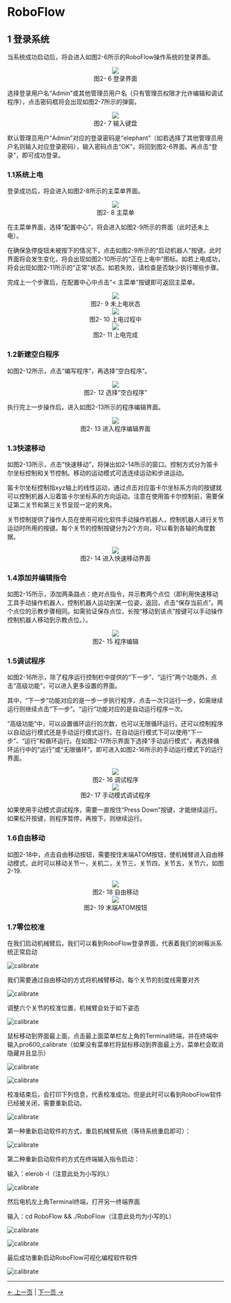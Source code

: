 # RoboFlow



## 1 登录系统

当系统成功启动后，将会进入如图2-6所示的RoboFlow操作系统的登录界面。

<div align=center><img src="../resources/2-serialproduct/myCobot Pro 600/Chinese/Drawing 29.png"></div> 

<center>图2- 6 登录界面</center>

选择登录用户名“Admin”或其他管理员用户名（只有管理员权限才允许编辑和调试程序），点击密码框将会出现如图2-7所示的弹窗。

<div align=center><img src="../resources/2-serialproduct/myCobot Pro 600/Chinese/Drawing 30.png"></div> 

<center>图2- 7 输入键盘</center>

默认管理员用户“Admin”对应的登录密码是“elephant”（如若选择了其他管理员用户名则输入对应登录密码），输入密码点击“OK”，将回到图2-6界面。再点击“登录”，即可成功登录。

### 1.1系统上电

登录成功后，将会进入如图2-8所示的主菜单界面。

<div align=center><img src="../resources/2-serialproduct/myCobot Pro 600/Chinese/Drawing 31.png"></div> 

<center>图2- 8 主菜单</center>

在主菜单界面，选择“配置中心”，将会进入如图2-9所示的界面（此时还未上电）。

在确保急停旋钮未被按下的情况下，点击如图2-9所示的“启动机器人”按键。此时界面将会发生变化，将会出现如图2-10所示的“正在上电中”图标。如若上电成功，将会出现如图2-11所示的“正常”状态。如若失败，请检查是否缺少执行哪些步骤。

完成上一个步骤后，在配置中心中点击“< 主菜单”按键即可返回主菜单。

<div align=center><img src="../resources/2-serialproduct/myCobot Pro 600/Chinese/Drawing 32.png"></div> 

<center>图2- 9 未上电状态</center>

<div align=center><img src="../resources/2-serialproduct/myCobot Pro 600/Chinese/Drawing 33.png"></div> 

<center>图2- 10 上电过程中</center>

<div align=center><img src="../resources/2-serialproduct/myCobot Pro 600/Chinese/Drawing 34.png"></div> 

<center>图2- 11 上电完成</center>

### 1.2新建空白程序

如图2-12所示，点击“编写程序”，再选择“空白程序”。

<div align=center><img src="../resources/2-serialproduct/myCobot Pro 600/Chinese/Drawing 35.png"></div> 

<center>图2- 12 选择“空白程序”</center>

执行完上一步操作后，进入如图2-13所示的程序编辑界面。

<div align=center><img src="../resources/2-serialproduct/myCobot Pro 600/Chinese/Drawing 36.png"></div> 

<center>图2- 13 进入程序编辑界面</center>

### 1.3快速移动

如图2-13所示，点击“快速移动”，将弹出如2-14所示的窗口。控制方式分为笛卡尔坐标控制和关节控制。移动的运动模式可选连续运动和步进运动。

笛卡尔坐标控制指xyz轴上的线性运动，通过点击对应笛卡尔坐标系方向的按键就可以控制机器人沿着笛卡尔坐标系的方向运动。注意在使用笛卡尔控制前，需要保证第二关节和第三关节呈现一定的夹角。

关节控制提供了操作人员在使用可视化软件手动操作机器人，控制机器人进行关节运动时所用的按键。每个关节的控制按键分为2个方向，可以看到各轴的角度数据。

<div align=center><img src="../resources/2-serialproduct/myCobot Pro 600/Chinese/Drawing 37.png"></div> 

<center>图2- 14 进入快速移动界面</center>

### 1.4添加并编辑指令

如图2-15所示，添加两条路点：绝对点指令，并示教两个点位（即利用快速移动工具手动操作机器人，控制机器人运动到某一位姿，返回，点击“保存当前点”。两个点位的示教步骤相同。如需验证保存点位，长按“移动到该点”按键可以手动操作控制机器人移动到示教点位。）。  

<div align=center><img src="../resources/2-serialproduct/myCobot Pro 600/Chinese/Drawing 38.png"></div> 

<center>图2- 15 程序编辑</center>

### 1.5调试程序

如图2-16所示，除了程序运行控制栏中提供的“下一步”、“运行”两个功能外，点击“高级功能”，可以进入更多设置的界面。

其中，“下一步”功能对应的是一步一步执行程序，点击一次只运行一步，如需继续运行则继续点击“下一步”。“运行”功能对应的是自动运行程序一次。

“高级功能”中，可以设置循环运行的次数，也可以无限循环运行。还可以控制程序以自动运行模式还是手动运行模式运行。在自动运行模式下可以使用“下一步”、“运行”和循环运行。在如图2-17所示界面下选择“手动运行模式”，再选择循环运行中的“运行”或“无限循环”。即可进入如图2-16所示的手动运行模式下的运行界面。

<div align=center><img src="../resources/2-serialproduct/myCobot Pro 600/Chinese/Drawing 42.png"></div> 

<center>图2- 16 调试程序</center>

<div align=center><img src="../resources/2-serialproduct/myCobot Pro 600/Chinese/Drawing 43.png"></div> 

<center>图2- 17 手动模式调试程序</center>

如果使用手动模式调试程序，需要一直按住“Press Down”按键，才能继续运行。如果松开按键，则程序暂停，再按下，则继续运行。

### 1.6自由移动

如图2-18中，点击自由移动按钮，需要按住末端ATOM按钮，使机械臂进入自由移动模式，此时可以移动关节一，关机二，关节三，关节四，关节五，关节六，如图2-19.

<div align=center><img src="../resources/2-serialproduct/myCobot Pro 600/Chinese/Drawing 44.png"></div>

<center>图2- 18 自由移动</center>

<div align=center><img src="../resources/2-serialproduct/myCobot Pro 600/Chinese/机械臂末端图.png"></div> 

<center>图2- 19 末端ATOM按钮</center>

### 1.7零位校准

在我们启动机械臂后，我们可以看到RoboFlow登录界面，代表着我们的树莓派系统正常启动

![calibrate](../resources/2-serialproduct/myCobot%20Pro%20600/Chinese/calibrate1.png)

我们需要通过自由移动的方式将机械臂移动，每个关节的刻度线需要对齐

![calibrate](../resources/2-serialproduct/myCobot%20Pro%20600/Chinese/calibrate1.jpg)

调整六个关节的校准位置，机械臂会处于如下姿态

![calibrate](../resources/2-serialproduct/myCobot%20Pro%20600/Chinese/calibrate2.jpg)

鼠标移动到界面最上面，点击最上面菜单栏左上角的Terminal终端，并在终端中输入pro600_calibrate（如果没有菜单栏将鼠标移动到界面最上方，菜单栏会取消隐藏并且显示）

![calibrate](../resources/2-serialproduct/myCobot%20Pro%20600/Chinese/calibrate10.png)

![calibrate](../resources/2-serialproduct/myCobot%20Pro%20600/Chinese/calibrate2.png)

校准结束后，会打印下列信息，代表校准成功。但是此时可以看到RoboFlow软件已经被关闭，需要重新启动。

![calibrate](../resources/2-serialproduct/myCobot%20Pro%20600/Chinese/calibrate3.png)

第一种重新启动软件的方式，重启机械臂系统（等待系统重启即可）：

![calibrate](../resources/2-serialproduct/myCobot%20Pro%20600/Chinese/calibrate9.png)

第二种重新启动软件的方式在终端输入指令启动：

输入：elerob -l（注意此处为小写的L）

![calibrate](../resources/2-serialproduct/myCobot%20Pro%20600/Chinese/calibrate5.png)

然后电机左上角Terminal终端，打开另一终端界面

输入：cd RoboFlow && ./RoboFlow（注意此处均为小写的L）

![calibrate](../resources/2-serialproduct/myCobot%20Pro%20600/Chinese/calibrate10.png)

![calibrate](../resources/2-serialproduct/myCobot%20Pro%20600/Chinese/calibrate7.png)

最后成功重新启动RoboFlow可视化编程软件软件

![calibrate](../resources/2-serialproduct/myCobot%20Pro%20600/Chinese/calibrate8.png)

---
[← 上一页](./5-BasicApplication.md) | [下一页 → ](../6-SDKDevelopment/6-SDKDevelopment.md)